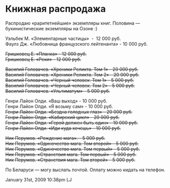 # Книжная распродажа

Распродаю «раритетнейшие» экземпляры книг. Половина — букинистические
экземпляры на Озоне :)

Уэльбек М. «Элементарные частицы»  -  12 000 руб.  
Фаулз Дж. «Любовница французского лейтенанта» - 10 000 руб.

<s>Гришковец Е. «Планка» - 12 000 руб.</s>  
<s>Гришковец Е. «Реки» - 12 000 руб.</s>

<s>Василий Головачев. «Хроники Реликта. Том 1» - 20 000 руб.  
Василий Головачев. «Хроники Реликта. Том 2» - 20 000 руб.  
Василий Головачев. «Черный человек. Том 1» - 5 000 руб.  
Василий Головачев. «Черный человек. Том 2» - 5 000 руб.  
Василий Головачев. «Ультиматум» - 5 000 руб.</s>

Генри Лайон Олди. «Ваш выход» - 10 000 руб.  
Генри Лайон Олди. «Я возьму сам» - 10 000 руб.  
<s>Генри Лайон Олди. «Бездна голодных глаз» - 20 000 руб.</s>  
<s>Генри Лайон Олди. «Кабирский цикл» - 20 000 руб.</s>  
<s>Генри Лайон Олди. «Герой должен быть один» - 10 000 руб.</s>  
<s>Генри Лайон Олди. «Иди куда хочешь» - 10 000 руб.</s>

<s>Ник Перумов. «Рождение мага». - 5 000 руб.</s>  
<s>Ник Перумов. «Одиночество мага. Том второй» - 5 000 руб.</s>  
<s>Ник Перумов. «Одиночество мага. Том первый» - 5 000 руб.</s>  
<s>Ник Перумов. «Странствия мага. Том первый» - 5 000 руб.</s>  
<s>Ник Перумов. «Странствия мага. Том второй» - 5 000 руб.</s>

По Беларуси — могу выслать почтой. Оплату можно кидать на телефон.

<span id="timestamp"> January 31st, 2009 10:38pm </span> <span
class="tag">LJ</span>
